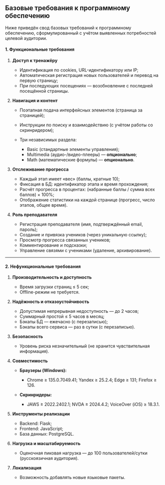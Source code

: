 ## **Базовые требования к программному обеспечению**

Ниже приведён свод базовых требований к программному обеспечению, сформулированный с учётом выявленных потребностей целевой аудитории.

#### 1. Функциональные требования

1. **Доступ к тренажёру**

   * Идентификация по cookies, URL-идентификатору или IP;
   * Автоматическая регистрация новых пользователей и перевод на первую страницу;
   * При последующих посещениях — возобновление с последней посещённой страницы.

2. **Навигация и контент**

   * Поэтапная подача интерфейсных элементов (страница за страницей);
   * Инструкции по поиску и взаимодействию (с учётом работы со скринридером);
   * Три независимых раздела:

     * Basic (стандартные элементы управления);
     * Multimedia (аудио-/видео-плееры) — **опционально**;
     * Math (математические формулы) — **опционально**.

3. **Отслеживание прогресса**

   * Каждый этап имеет «вес» (баллы, кратные 10);
   * Фиксация в БД: идентификатор этапа и время прохождения;
   * Расчёт прогресса в процентах: (набранные баллы / сумма всех баллов) × 100%;
   * Отображение статистики на каждой странице (прогресс, число этапов, общее время).

4. **Роль преподавателя**

   * Регистрация преподавателя (имя, подтверждённый email, пароль);
   * Создание и привязка учеников (через уникальную ссылку);
   * Просмотр прогресса связанных учеников;
   * Комментирование и подсказки;
   * Управление связями с учениками (удаление, архивирование).

---

#### 2. Нефункциональные требования

1. **Производительность и доступность**

   * Время загрузки страниц ≤ 5 сек;
   * Offline-режим не требуется.

2. **Надёжность и отказоустойчивость**

   * Допустимая непрерывная недоступность — до 2 часов;
   * Суммарный простой ≤ 5 часов в месяц;
   * Бэкапы БД — ежечасно (с перезаписью);
   * Бэкапы всего сервиса — раз в сутки (с перезаписью).

3. **Безопасность**

   * Уровень риска незначительный (не хранится чувствительная информация).

4. **Совместимость**

   * **Браузеры (Windows):**

     * Chrome ≥ 135.0.7049.41; Yandex ≥ 25.2.4; Edge ≥ 131; Firefox ≥ 126.
   * **Скринридеры:**

     * JAWS ≥ 2022.2402.1; NVDA ≥ 2024.4.2; VoiceOver (iOS) ≥ 18.3.1.

5. **Инструменты реализации**

   * Backend: Flask;
   * Frontend: JavaScript;
   * База данных: PostgreSQL.

6. **Нагрузка и масштабируемость**

   * Оценочная пиковая нагрузка — до 100 пользователей/сутки (русскоязичная аудитория).

7. **Локализация**

   * Возможность добавлять новые языковые пакеты.

